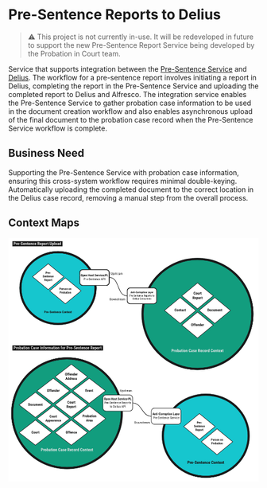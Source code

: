 # Pre-Sentence Reports to Delius

> ⚠️ This project is not currently in-use. It will be redeveloped in future to support the new Pre-Sentence Report
> Service being developed by the Probation in Court team.

Service that supports integration between the [Pre-Sentence Service](https://github.com/ministryofjustice/pre-sentence-service)
and [Delius](https://github.com/ministryofjustice/delius). The workflow for a
pre-sentence report involves initiating a report in Delius, completing the
report in the Pre-Sentence Service and uploading the completed report to
Delius and Alfresco. The integration service enables the Pre-Sentence Service
to gather probation case information to be used in the document creation
workflow and also enables asynchronous upload of the final document to the
probation case record when the Pre-Sentence Service workflow is complete.

## Business Need

Supporting the Pre-Sentence Service with probation case information, ensuring
this cross-system workflow requires minimal double-keying. Automatically
uploading the completed document to the correct location in the Delius case
record, removing a manual step from the overall process.

## Context Maps

![Context Maps](../../doc/tech-docs/source/images/pre-sentence-reports-to-delius-context-maps.png)
